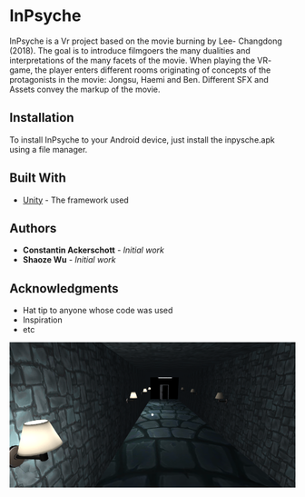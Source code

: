 # InPsyche

InPsyche is a Vr project based on the movie burning by Lee- Changdong (2018).
The goal is to introduce filmgoers the many dualities and interpretations of the many facets of the movie. When playing the VR- game, the player enters different rooms originating of concepts of the protagonists in the movie: Jongsu, Haemi and Ben. Different SFX and Assets convey the markup of the movie.

## Installation

To install InPsyche to your Android device, just install the inpysche.apk using a file manager.


## Built With

* [Unity](https://unity.com/) - The  framework used



## Authors

* **Constantin Ackerschott** - *Initial work*
* **Shaoze Wu** - *Initial work*



## Acknowledgments

* Hat tip to anyone whose code was used
* Inspiration
* etc

![Alt text](https://github.com/barnburning/alpha/blob/master/floor2.png?raw=true "Floor")
